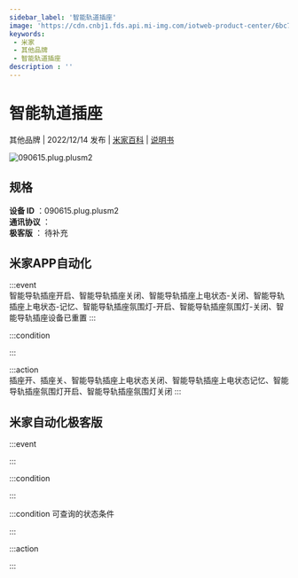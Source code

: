 ```yaml
---
sidebar_label: '智能轨道插座'
image: 'https://cdn.cnbj1.fds.api.mi-img.com/iotweb-product-center/6bc7ce8c6a9068e0c4d870cc0369a969_1670224027676.png?GalaxyAccessKeyId=AKVGLQWBOVIRQ3XLEW&Expires=9223372036854775807&Signature=rEURtneQVD3QYPka2+PDwUsYoZ4='
keywords: 
 - 米家
 - 其他品牌
 - 智能轨道插座
description : ''
---
```

# 智能轨道插座

其他品牌 | 2022/12/14 发布 | [米家百科](https://home.mi.com/webapp/content/baike/product/index.html?model=090615.plug.plusm2) | [说明书](https://home.mi.com/views/introduction.html?model=090615.plug.plusm2&region=cn)

![090615.plug.plusm2](https://cdn.cnbj1.fds.api.mi-img.com/iotweb-product-center/6bc7ce8c6a9068e0c4d870cc0369a969_1670224027676.png?GalaxyAccessKeyId=AKVGLQWBOVIRQ3XLEW&Expires=9223372036854775807&Signature=rEURtneQVD3QYPka2+PDwUsYoZ4=)

## 规格  
> 
**设备 ID** ：090615.plug.plusm2  
**通讯协议** ：  
**极客版**  ： 待补充 


## 米家APP自动化  

:::event  
智能导轨插座开启、智能导轨插座关闭、智能导轨插座上电状态-关闭、智能导轨插座上电状态-记忆、智能导轨插座氛围灯-开启、智能导轨插座氛围灯-关闭、智能导轨插座设备已重置
:::

:::condition  

:::

:::action   
插座开、插座关、智能导轨插座上电状态关闭、智能导轨插座上电状态记忆、智能导轨插座氛围灯开启、智能导轨插座氛围灯关闭
:::

## 米家自动化极客版  

:::event  

:::

:::condition  

:::

:::condition 可查询的状态条件  

:::

:::action  

:::

        
